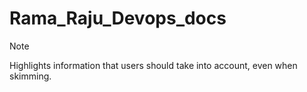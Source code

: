 # Rama_Raju_Devops_docs

> [!NOTE]  
> Highlights information that users should take into account, even when skimming.
